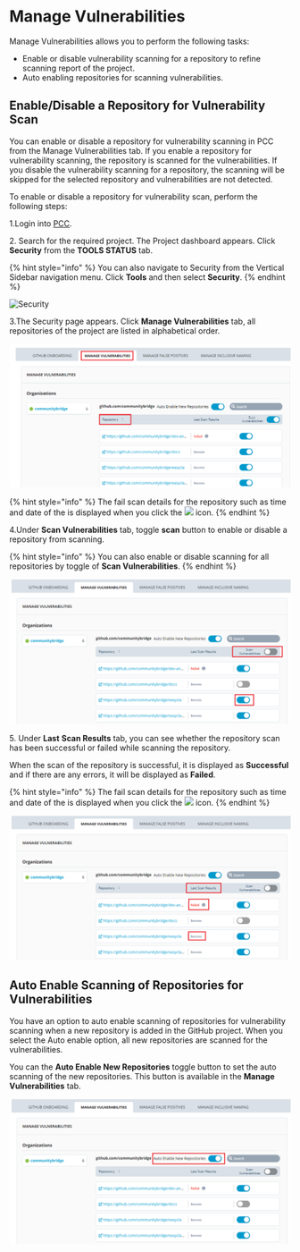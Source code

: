 # Manage Vulnerabilities

Manage Vulnerabilities allows you to perform the following tasks:

* Enable or disable vulnerability scanning for a repository to refine scanning report of the project.
* Auto enabling repositories for scanning vulnerabilities.

## **Enable/Disable a Repository for Vulnerability Scan**

You can enable or disable a repository for vulnerability scanning in PCC from the Manage Vulnerabilities tab. If you enable a repository for vulnerability scanning, the repository is scanned for the vulnerabilities. If you disable the vulnerability scanning for a repository, the scanning will be skipped for the selected repository and vulnerabilities are not detected.

To enable or disable a repository for vulnerability scan, perform the following steps:

1.Login into [PCC](https://projectadmin.lfx.linuxfoundation.org).

2\. Search for the required project. The Project dashboard appears. Click **Security** from the **TOOLS STATUS** tab.

{% hint style="info" %}
You can also navigate to Security from the Vertical Sidebar navigation menu. Click **Tools** and then select **Security**.
{% endhint %}

![Security](https://gblobscdn.gitbook.com/assets%2F-MCG-Km6\_RcGyUVKsLIx%2F-Md\_ivAMZ2h7xOPMQ1bm%2F-Md\_mIFlNU7OimypntPn%2FDash.png?alt=media\&token=9330c513-4ef2-44ef-bb59-a4bd0970f8d3)

3.The Security page appears. Click **Manage Vulnerabilities** tab, all repositories of the project are listed in alphabetical order.

![Manage Vulnerabilities](../../../.gitbook/assets/mv.png)

{% hint style="info" %}
The fail scan details for the repository such as time and date of the is displayed when you click the ![](https://firebasestorage.googleapis.com/v0/b/gitbook-28427.appspot.com/o/assets%2F-M2DCN9UgoRgMEkgnLyP%2F-MNdQ7q9D\_6bSkfnsExv%2F-MNdQIr1I5qEUBAzF70Y%2FError.png?alt=media\&token=44f173d2-3e90-40e6-9fce-01efeca1648a) icon.
{% endhint %}

4.Under **Scan Vulnerabilities** tab, toggle **scan** button to enable or disable a repository from scanning.

{% hint style="info" %}
You can also enable or disable scanning for all repositories by toggle of **Scan Vulnerabilities**.
{% endhint %}

![Scan Repositories](../../../.gitbook/assets/mv2.png)

5\. Under **Last** **Scan Results** tab, you can see whether the repository scan has been successful or failed while scanning the repository.

When the scan of the repository is successful, it is displayed as **Successful** and if there are any errors, it will be displayed as **Failed**.

{% hint style="info" %}
The fail scan details for the repository such as time and date of the is displayed when you click the ![](https://firebasestorage.googleapis.com/v0/b/gitbook-28427.appspot.com/o/assets%2F-M2DCN9UgoRgMEkgnLyP%2F-MNdQ7q9D\_6bSkfnsExv%2F-MNdQIr1I5qEUBAzF70Y%2FError.png?alt=media\&token=44f173d2-3e90-40e6-9fce-01efeca1648a) icon.
{% endhint %}

![Last Scan Results](../../../.gitbook/assets/mv3.png)

## Auto Enable Scanning of Repositories for Vulnerabilities <a href="#auto-enable-scanning-of-repositories-for-vulnerabilities" id="auto-enable-scanning-of-repositories-for-vulnerabilities"></a>

You have an option to auto enable scanning of repositories for vulnerability scanning when a new repository is added in the GitHub project. When you select the Auto enable option, all new repositories are scanned for the vulnerabilities.

You can the **Auto Enable New Repositories** toggle button to set the auto scanning of the new repositories. This button is available in the **Manage Vulnerabilities** tab.

![Auto Enable](../../../.gitbook/assets/mv4.png)
